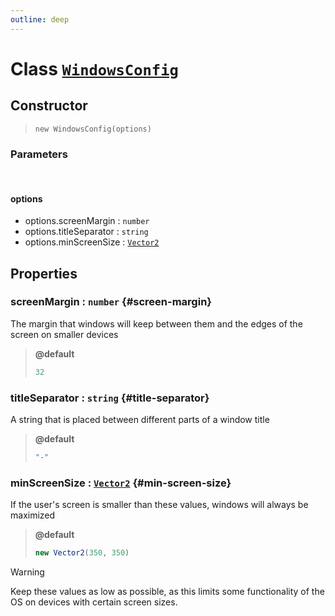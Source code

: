 ```yaml
---
outline: deep
---
```


# Class [`WindowsConfig`](https://github.com/prozilla-os/ProzillaOS/blob/main/packages/core/src/features/system/configs/windowsConfig.ts)

## Constructor

> `new WindowsConfig(options)`

### Parameters

<br>

#### options

- options.screenMargin : `number`
- options.titleSeparator : `string`
- options.minScreenSize : [`Vector2`](/reference/classes/utils/vector2)

## Properties

### screenMargin : `number` {#screen-margin}

The margin that windows will keep between them and the edges of the screen on smaller devices

> **@default**
> ```ts
> 32
> ```

### titleSeparator : `string` {#title-separator}

A string that is placed between different parts of a window title

> **@default**
> ```ts
> "-"
> ```

### minScreenSize : [`Vector2`](/reference/classes/utils/vector2) {#min-screen-size}

If the user's screen is smaller than these values, windows will always be maximized

> **@default**
> ```ts
> new Vector2(350, 350)
> ```

> [!WARNING] 
> Keep these values as low as possible, as this limits some functionality of the OS on devices with certain screen sizes.

